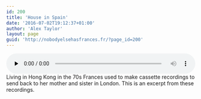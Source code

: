 ```yaml
---
id: 200
title: 'House in Spain'
date: '2016-07-02T19:12:37+01:00'
author: 'Alex Taylor'
layout: page
guid: 'http://nobodyelsehasfrances.fr/?page_id=200'
---
```


<audio class="wp-audio-shortcode" controls="controls" id="audio-200-7" preload="none" style="width: 100%;"><source src="http://nobodyelsehasfrances.fr/wp-content/uploads/2016/07/House-in-Spain.m4a?_=7" type="audio/mpeg"></source><http://nobodyelsehasfrances.fr/wp-content/uploads/2016/07/House-in-Spain.m4a></audio>  
Living in Hong Kong in the 70s Frances used to make cassette recordings to send back to her mother and sister in London. This is an excerpt from these recordings.